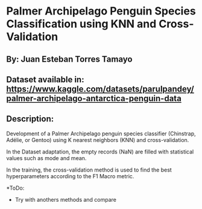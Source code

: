 # Palmer Archipelago Penguin Species Classification using KNN and Cross-Validation

## By: Juan Esteban Torres Tamayo

## Dataset available in:  https://www.kaggle.com/datasets/parulpandey/palmer-archipelago-antarctica-penguin-data

## Description: 
Development of a Palmer Archipelago penguin species classifier (Chinstrap, Adélie, or Gentoo) using K nearest neighbors (KNN) and cross-validation.

In the Dataset adaptation, the empty records (NaN) are filled with statistical values such as mode and mean.

In the training, the cross-validation method is used to find the best hyperparameters according to the F1 Macro metric.

*ToDo:
- Try with anothers methods and compare
